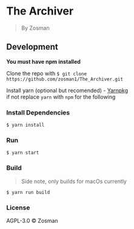 # The Archiver

> By Zosman

## Development
**You must have npm installed**

Clone the repo with `$ git clone https://github.com/zosman1/The_Archiver.git`

Install yarn (optional but recomended) - [Yarnpkg](https://yarnpkg.com/en/docs/install)  
if not replace `yarn` with `npm` for the following

### Install Dependencies

```
$ yarn install
```
### Run

```
$ yarn start
```
### Build
> Side note, only builds for macOs currently

```
$ yarn run build
```
### License

AGPL-3.0 © Zosman
